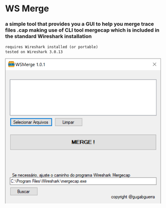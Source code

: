 # WS Merge

### a simple tool that provides you a GUI to help you merge trace files .cap making use of CLI tool mergecap which is included in the standard Wireshark installation

    requires Wireshark installed (or portable)
    tested on Wireshark 3.0.13

![gui preview](preview.png)
